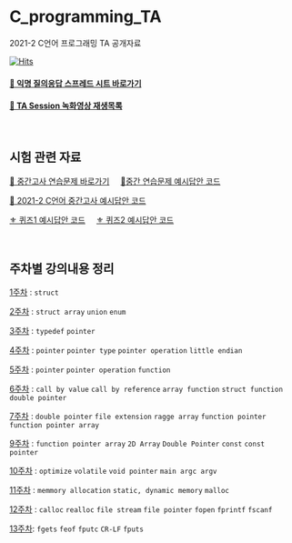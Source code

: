 # C_programming_TA
2021-2 C언어 프로그래밍 TA 공개자료   

[![Hits](https://hits.seeyoufarm.com/api/count/incr/badge.svg?url=https%3A%2F%2Fgithub.com%2Fseohyun-kim%2FC_programming_TA&count_bg=%2396C0C2&title_bg=%23555555&icon=&icon_color=%23E7E7E7&title=hits&edge_flat=false)](https://hits.seeyoufarm.com)  


#### [🔗 익명 질의응답 스프레드 시트 바로가기](https://docs.google.com/spreadsheets/d/1M8s5v90XdjfF4MFbA7Hq7CrRYrupTI84S4h0olFWAl8/edit#gid=0)  

#### [🔗 TA Session 녹화영상 재생목록](https://youtube.com/playlist?list=PLb0pgb0RlXErPhqHHaL38hIr7HWcZDRhO)  

<br>  


## 시험 관련 자료  
[ 📝 중간고사 연습문제 바로가기](https://rose-buckaroo-d20.notion.site/C-2-f74930a7d46343769b6cf92e63aa5682) &nbsp;  &nbsp; [📂중간 연습문제 예시답안 코드](https://github.com/seohyun-kim/C_programming_TA/blob/c64bc53714c03dc3f88e49d8d11d5e657847fcac/about%20Midterm%20Exam%20Practice/MidtermExamPrac.c)  

[ 💌 2021-2 C언어 중간고사 예시답안 코드](https://github.com/seohyun-kim/C_programming_TA/blob/c64bc53714c03dc3f88e49d8d11d5e657847fcac/Week8-Midterm%20Exam/MidtermExamOnlineJudge(1534~1538).c)

[⚜ 퀴즈1 예시답안 코드](https://github.com/seohyun-kim/C_programming_TA/blob/c64bc53714c03dc3f88e49d8d11d5e657847fcac/Week10-volatile,%20void,%20main/Quiz_1_ex_sol(2021-11-09).c) &nbsp;  &nbsp; [⚜ 퀴즈2 예시답안 코드](https://github.com/seohyun-kim/C_programming_TA/blob/bd494d4b8e68f4587dcc04a6c248bd782ba10ec1/Week12%20-%20calloc,%20realloc,%20file%20funcs/quiz2.c)

<br>  


## 주차별 강의내용 정리  
[1주차](https://github.com/seohyun-kim/C_programming_TA/tree/main/Week1-Struct#1%EC%A3%BC%EC%B0%A8-%EA%B5%AC%EC%A1%B0%EC%B2%B4-%EC%A0%95%EC%9D%98-%EC%84%A0%EC%96%B8-%EB%8C%80%EC%9E%85-%EB%B9%84%EA%B5%90)   : `struct`  

[2주차](https://github.com/seohyun-kim/C_programming_TA/tree/main/Week2-StructArray%2CUnion%2CEnum#2%EC%A3%BC%EC%B0%A8-%EA%B5%AC%EC%A1%B0%EC%B2%B4-%EB%B0%B0%EC%97%B4-%EA%B3%B5%EC%9A%A9%EC%B2%B4-%EC%97%B4%EA%B1%B0%ED%98%95)  : `struct array` `union` `enum`

[3주차](https://github.com/seohyun-kim/C_programming_TA/tree/main/Week3-typedef%2C%20Pointer#3%EC%A3%BC%EC%B0%A8-typedef-%ED%8F%AC%EC%9D%B8%ED%84%B0-%EA%B8%B0%EC%B4%88)  : `typedef` `pointer`  

[4주차](https://github.com/seohyun-kim/C_programming_TA/tree/main/Week4-%20pointer%20type%2C%20operation#4%EC%A3%BC%EC%B0%A8-%ED%8F%AC%EC%9D%B8%ED%84%B0-%ED%83%80%EC%9E%85-%EC%97%B0%EC%82%B0)   : `pointer` `pointer type` `pointer operation` `little endian`

[5주차](https://github.com/seohyun-kim/C_programming_TA/tree/main/Week5-pointer%20array%2C%20function#5%EC%A3%BC%EC%B0%A8-%ED%8F%AC%EC%9D%B8%ED%84%B0-%EB%B0%B0%EC%97%B4)    :  `pointer` `pointer operation` `function`

[6주차](https://github.com/seohyun-kim/C_programming_TA/tree/main/Week6-function%2C%20callByRef%2C%20pointer#6%EC%A3%BC%EC%B0%A8-call-by-ref-function-double-pointer)    :  `call by value` `call by reference`  `array function` `struct function` `double pointer`

[7주차](https://github.com/seohyun-kim/C_programming_TA/tree/main/Week7-double%20pointer%2C%20file%20ext%2C%20ragged%20arr%2C%20fun%20pointer#7%EC%A3%BC%EC%B0%A8-%EB%8D%94%EB%B8%94%ED%8F%AC%EC%9D%B8%ED%84%B0-%ED%99%95%EC%9E%A5%EC%9E%90-ragged-arr-fun-pointer)  :  `double pointer` `file extension`  `ragge array` `function pointer` `function pointer array`  

[9주차](https://github.com/seohyun-kim/C_programming_TA/tree/main/Week9-2D%20Array) :  `function pointer array`  `2D Array` `Double Pointer`  `const` `const pointer`

[10주차](https://github.com/seohyun-kim/C_programming_TA/tree/main/Week10-volatile%2C%20void%2C%20main) : `optimize`  `volatile`  `void pointer` `main argc argv`


[11주차](https://github.com/seohyun-kim/C_programming_TA/tree/main/Week11-memory%2C%20malloc#11%EC%A3%BC%EC%B0%A8-%ED%8F%B0%EB%85%B8%EC%9D%B4%EB%A7%8C-%EA%B5%AC%EC%A1%B0-%EC%A0%95%EC%A0%81-%EB%8F%99%EC%A0%81-%EB%A9%94%EB%AA%A8%EB%A6%AC-malloc) : `memmory allocation` `static, dynamic memory`  `malloc`

[12주차](https://github.com/seohyun-kim/C_programming_TA/tree/main/Week12%20-%20calloc%2C%20realloc%2C%20file%20funcs#12%EC%A3%BC%EC%B0%A8-calloc-realloc-file-pointer) : `calloc`  `realloc`  `file stream` `file pointer` `fopen` `fprintf` `fscanf`


[13주차](https://github.com/seohyun-kim/C_programming_TA/tree/main/Week13-%ED%8C%8C%EC%9D%BC%EC%9D%BD%EA%B3%A0%20%EC%93%B0%EA%B8%B0#13%EC%A3%BC%EC%B0%A8-%ED%8C%8C%EC%9D%BC-%EC%9D%BD%EA%B3%A0-%EC%93%B0%EA%B8%B0): `fgets` `feof` `fputc` `CR-LF` `fputs`

